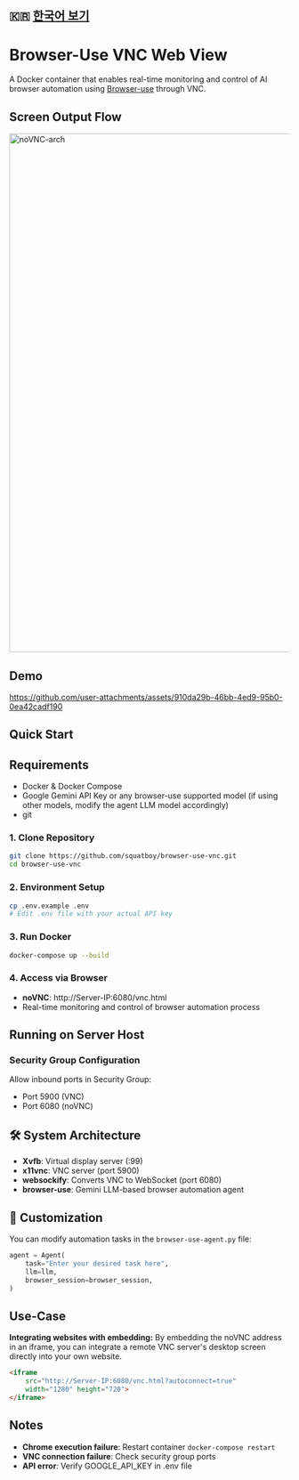 ## 🇰🇷 [한국어 보기](README.ko.md)

# Browser-Use VNC Web View

A Docker container that enables real-time monitoring and control of AI browser automation using [Browser-use](https://github.com/browser-use/browser-use) through VNC.

## Screen Output Flow

<img width="996" height="933" alt="noVNC-arch" src="https://github.com/user-attachments/assets/d86b43ec-4204-4a94-ae86-01c63c39dfe1" />


## Demo

https://github.com/user-attachments/assets/910da29b-46bb-4ed9-95b0-0ea42cadf190


## Quick Start

## Requirements
- Docker & Docker Compose
- Google Gemini API Key or any browser-use supported model (if using other models, modify the agent LLM model accordingly)
- git

### 1. Clone Repository
```bash
git clone https://github.com/squatboy/browser-use-vnc.git
cd browser-use-vnc
```

### 2. Environment Setup
```bash
cp .env.example .env
# Edit .env file with your actual API key
```

### 3. Run Docker
```bash
docker-compose up --build
```

### 4. Access via Browser
- **noVNC**: http://Server-IP:6080/vnc.html
- Real-time monitoring and control of browser automation process

## Running on Server Host

### Security Group Configuration
Allow inbound ports in Security Group:
- Port 5900 (VNC)
- Port 6080 (noVNC)

## 🛠️ System Architecture

- **Xvfb**: Virtual display server (:99)
- **x11vnc**: VNC server (port 5900)
- **websockify**: Converts VNC to WebSocket (port 6080)
- **browser-use**: Gemini LLM-based browser automation agent

## 📝 Customization

You can modify automation tasks in the `browser-use-agent.py` file:

```python
agent = Agent(
    task="Enter your desired task here",
    llm=llm,
    browser_session=browser_session,
)
```

## Use-Case
**Integrating websites with embedding:**
By embedding the noVNC address in an iframe, you can integrate a remote VNC server's desktop screen directly into your own website.

```html
<iframe 
    src="http://Server-IP:6080/vnc.html?autoconnect=true" 
    width="1280" height="720">
</iframe>
```

## Notes

- **Chrome execution failure**: Restart container `docker-compose restart`
- **VNC connection failure**: Check security group ports
- **API error**: Verify GOOGLE_API_KEY in .env file

